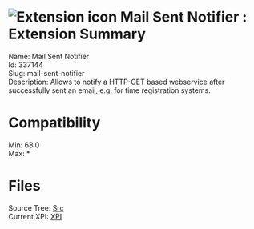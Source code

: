 # ![Extension icon](https://addons.thunderbird.net/static/img/addon-icons/feeds-64.png) Mail Sent Notifier : Extension Summary

Name: Mail Sent Notifier  
Id: 337144  
Slug: mail-sent-notifier  
Description: Allows to notify a HTTP-GET based webservice after successfully sent an email, e.g. for time registration systems.
  

# Compatibility
Min: 68.0  
Max: *  

# Files

Source Tree: [Src](x68/337144-mail-sent-notifier/src)  
Current XPI: [XPI](x68/337144-mail-sent-notifier/xpi)  



